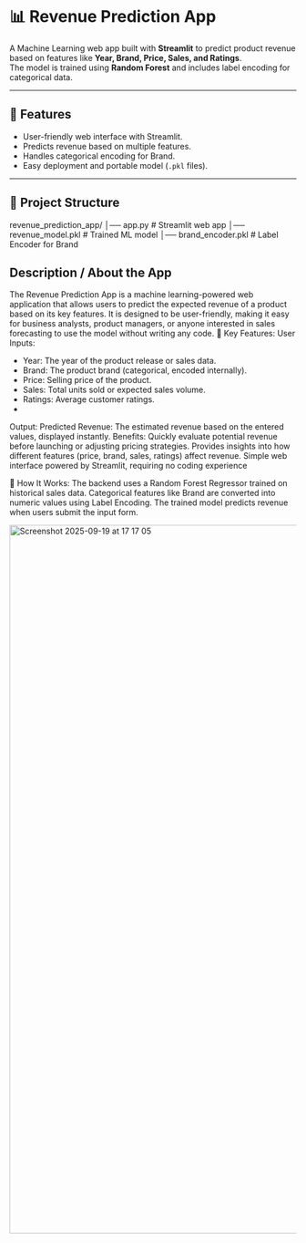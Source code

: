 # 📊 Revenue Prediction App

A Machine Learning web app built with **Streamlit** to predict product revenue based on features like **Year, Brand, Price, Sales, and Ratings**.  
The model is trained using **Random Forest** and includes label encoding for categorical data.

---

## 🚀 Features
- User-friendly web interface with Streamlit.
- Predicts revenue based on multiple features.
- Handles categorical encoding for Brand.
- Easy deployment and portable model (`.pkl` files).

---

## 📂 Project Structure
revenue_prediction_app/
│── app.py # Streamlit web app
│── revenue_model.pkl # Trained ML model
│── brand_encoder.pkl # Label Encoder for Brand


## Description / About the App


The Revenue Prediction App is a machine learning-powered web application that allows users to predict the expected revenue of a product based on its key features.
It is designed to be user-friendly, making it easy for business analysts, product managers, or anyone interested in sales forecasting to use the model without writing any code.
🔹 Key Features:
User Inputs:

- Year: The year of the product release or sales data.
- Brand: The product brand (categorical, encoded internally).
- Price: Selling price of the product.
- Sales: Total units sold or expected sales volume.
- Ratings: Average customer ratings.
- 
Output:
Predicted Revenue: The estimated revenue based on the entered values, displayed instantly.
Benefits:
Quickly evaluate potential revenue before launching or adjusting pricing strategies.
Provides insights into how different features (price, brand, sales, ratings) affect revenue.
Simple web interface powered by Streamlit, requiring no coding experience

🔹 How It Works:
The backend uses a Random Forest Regressor trained on historical sales data.
Categorical features like Brand are converted into numeric values using Label Encoding.
The trained model predicts revenue when users submit the input form.

<img width="1920" height="1243" alt="Screenshot 2025-09-19 at 17 17 05" src="https://github.com/user-attachments/assets/06b39678-8536-4e53-8205-ad89c8a0af5d" />

